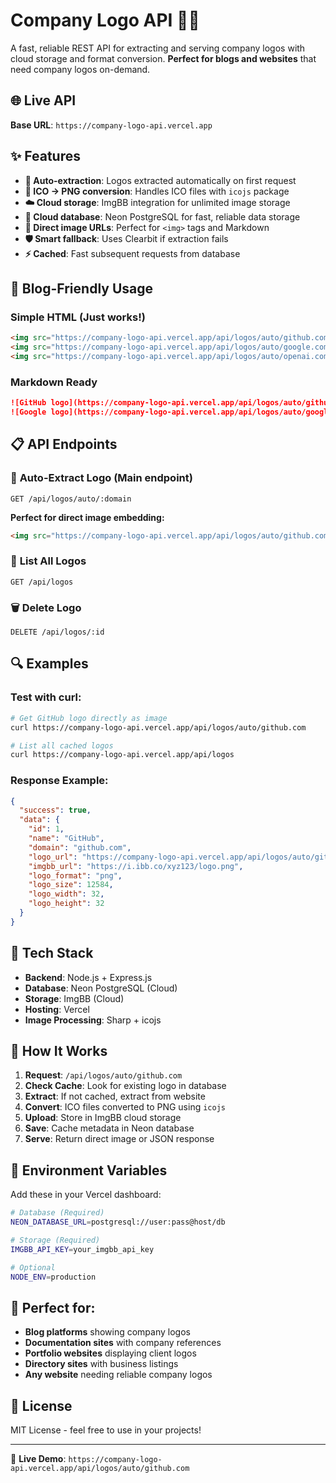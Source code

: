 # Company Logo API 🏢✨

A fast, reliable REST API for extracting and serving company logos with cloud storage and format conversion. **Perfect for blogs and websites** that need company logos on-demand.

## 🌐 Live API
**Base URL**: `https://company-logo-api.vercel.app`

## ✨ Features

- **🚀 Auto-extraction**: Logos extracted automatically on first request
- **🔄 ICO → PNG conversion**: Handles ICO files with `icojs` package  
- **☁️ Cloud storage**: ImgBB integration for unlimited image storage
- **🐘 Cloud database**: Neon PostgreSQL for fast, reliable data storage
- **🔗 Direct image URLs**: Perfect for `<img>` tags and Markdown
- **🛡️ Smart fallback**: Uses Clearbit if extraction fails
- **⚡ Cached**: Fast subsequent requests from database

## 🎯 Blog-Friendly Usage

### Simple HTML (Just works!)
```html
<img src="https://company-logo-api.vercel.app/api/logos/auto/github.com" alt="GitHub logo">
<img src="https://company-logo-api.vercel.app/api/logos/auto/google.com" alt="Google logo">
<img src="https://company-logo-api.vercel.app/api/logos/auto/openai.com" alt="OpenAI logo">
```

### Markdown Ready
```markdown
![GitHub logo](https://company-logo-api.vercel.app/api/logos/auto/github.com)
![Google logo](https://company-logo-api.vercel.app/api/logos/auto/google.com)
```

## 📋 API Endpoints

### 🎯 **Auto-Extract Logo** (Main endpoint)
```http
GET /api/logos/auto/:domain
```

**Perfect for direct image embedding:**
```html
<img src="https://company-logo-api.vercel.app/api/logos/auto/github.com" alt="GitHub">
```

### 📄 **List All Logos**
```http
GET /api/logos
```

### 🗑️ **Delete Logo**
```http
DELETE /api/logos/:id
```

## 🔍 Examples

### Test with curl:
```bash
# Get GitHub logo directly as image
curl https://company-logo-api.vercel.app/api/logos/auto/github.com

# List all cached logos
curl https://company-logo-api.vercel.app/api/logos
```

### Response Example:
```json
{
  "success": true,
  "data": {
    "id": 1,
    "name": "GitHub",
    "domain": "github.com",
    "logo_url": "https://company-logo-api.vercel.app/api/logos/auto/github.com",
    "imgbb_url": "https://i.ibb.co/xyz123/logo.png",
    "logo_format": "png",
    "logo_size": 12584,
    "logo_width": 32,
    "logo_height": 32
  }
}
```

## 🔧 Tech Stack

- **Backend**: Node.js + Express.js
- **Database**: Neon PostgreSQL (Cloud)
- **Storage**: ImgBB (Cloud)
- **Hosting**: Vercel
- **Image Processing**: Sharp + icojs

## 📖 How It Works

1. **Request**: `/api/logos/auto/github.com`
2. **Check Cache**: Look for existing logo in database
3. **Extract**: If not cached, extract from website
4. **Convert**: ICO files converted to PNG using `icojs`
5. **Upload**: Store in ImgBB cloud storage
6. **Save**: Cache metadata in Neon database
7. **Serve**: Return direct image or JSON response

## 🚀 Environment Variables

Add these in your Vercel dashboard:

```bash
# Database (Required)
NEON_DATABASE_URL=postgresql://user:pass@host/db

# Storage (Required)  
IMGBB_API_KEY=your_imgbb_api_key

# Optional
NODE_ENV=production
```

## 🎉 Perfect for:

- **Blog platforms** showing company logos
- **Documentation sites** with company references  
- **Portfolio websites** displaying client logos
- **Directory sites** with business listings
- **Any website** needing reliable company logos

## 📄 License

MIT License - feel free to use in your projects!

---

🔗 **Live Demo**: `https://company-logo-api.vercel.app/api/logos/auto/github.com`